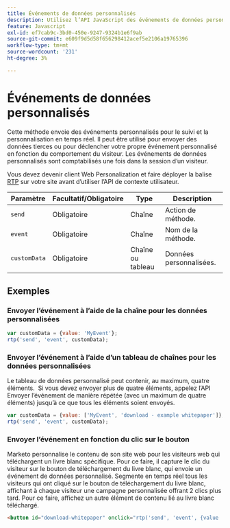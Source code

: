 ```yaml
---
title: Événements de données personnalisés
description: Utilisez l’API JavaScript des événements de données personnalisés pour effectuer le suivi de vos événements uniques.
feature: Javascript
exl-id: ef7cab9c-3bd0-450e-9247-9324b1e6f9ab
source-git-commit: e609f9d5d58f656298412acef5e2106a19765396
workflow-type: tm+mt
source-wordcount: '231'
ht-degree: 3%

---
```


# Événements de données personnalisés

Cette méthode envoie des événements personnalisés pour le suivi et la personnalisation en temps réel. Il peut être utilisé pour envoyer des données tierces ou pour déclencher votre propre événement personnalisé en fonction du comportement du visiteur. Les événements de données personnalisés sont comptabilisés une fois dans la session d’un visiteur.

Vous devez devenir client Web Personalization et faire déployer la balise [RTP](https://experienceleague.adobe.com/en/docs/marketo/using/product-docs/web-personalization/rtp-tag-implementation/deploy-the-rtp-javascript) sur votre site avant d’utiliser l’API de contexte utilisateur.

| Paramètre | Facultatif/Obligatoire | Type | Description |
|---|---|---|---|
| `send` | Obligatoire | Chaîne | Action de méthode. |
| `event` | Obligatoire | Chaîne | Nom de la méthode. |
| `customData` | Obligatoire | Chaîne ou tableau | Données personnalisées. |

## Exemples

### Envoyer l’événement à l’aide de la chaîne pour les données personnalisées

```javascript
var customData = {value: 'MyEvent'};
rtp('send', 'event', customData);
```

### Envoyer l’événement à l’aide d’un tableau de chaînes pour les données personnalisées

Le tableau de données personnalisé peut contenir, au maximum, quatre éléments.  Si vous devez envoyer plus de quatre éléments, appelez l’API Envoyer l’événement de manière répétée (avec un maximum de quatre éléments) jusqu’à ce que tous les éléments soient envoyés.

```javascript
var customData = {value: ['MyEvent', 'download - example whitepaper']};
rtp('send', 'event', customData);
```

### Envoyer l’événement en fonction du clic sur le bouton

Marketo personnalise le contenu de son site web pour les visiteurs web qui téléchargent un livre blanc spécifique. Pour ce faire, il capture le clic du visiteur sur le bouton de téléchargement du livre blanc, qui envoie un événement de données personnalisé. Segmente en temps réel tous les visiteurs qui ont cliqué sur le bouton de téléchargement du livre blanc, affichant à chaque visiteur une campagne personnalisée offrant 2 clics plus tard. Pour ce faire, affichez un autre élément de contenu lié au livre blanc téléchargé.

```html
<button id="download-whitepaper" onclick="rtp('send', 'event', {value :'download - example whitepaper'})">Download</button>
```
